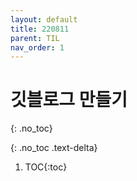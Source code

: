 ```yaml
---
layout: default
title: 220811
parent: TIL
nav_order: 1
---
```

# 깃블로그 만들기


{: .no_toc}

{: .no_toc .text-delta}

1. TOC{:toc}
